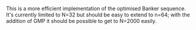 This is a more efficient implementation of the optimised Banker sequence.
It's currently limited to N=32 but should be easy to extend to n=64; with
the addition of GMP it should be possible to get to N=2000 easily.

